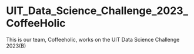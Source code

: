 # UIT_Data_Science_Challenge_2023_CoffeeHolic
This is our team, Coffeeholic, works on the UIT Data Science Challenge 2023(B) 
